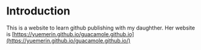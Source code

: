 # Introduction

This is a website to learn github publishing with my daughther. Her website is 
[https://yuemerin.github.io/guacamole.github.io](https://yuemerin.github.io/guacamole.github.io/)


